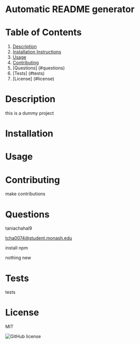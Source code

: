 # Automatic README generator

  # Table of Contents

  1. [Description](#description)
  2. [Installation Instructions](#installation)
  3. [Usage](#use)
  4. [Contributing](#contribute)
  5. [Questions] (#questions)
  6. [Tests] (#tests)
  7. [License] (#license)

  # Description <a name="description"></a>

  this is a dummy project

  # Installation <a name="installation"></a>

  # Usage <a name="use"></a>

  # Contributing <a name="contribute"></a>

  make contributions

  # Questions <a name="questions"></a>

  taniachahal9 

  tcha0074@student.monash.edu

  install npm

  nothing new

  # Tests <a name="tests"></a>

  tests 

  # License <a name="license"></a>

  MIT
  
  ![GitHub license](https://img.shields.io/badge/License-MIT-blue.svg)